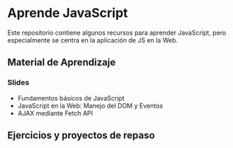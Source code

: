 # Aprende JavaScript
Este repositorio contiene algunos recursos para aprender JavaScript, pero especialmente se centra en la aplicación de JS en la Web.

## Material de Aprendizaje
### Slides
- Fundamentos básicos de JavaScript
- JavaScript en la Web: Manejo del DOM y Eventos
- AJAX mediante Fetch API

## Ejercicios y proyectos de repaso
